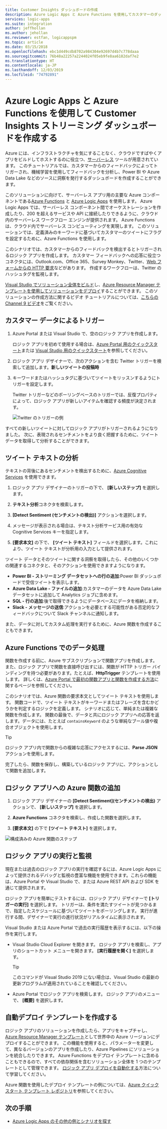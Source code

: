 ```yaml
---
title: Customer Insights ダッシュボードの作成
description: Azure Logic Apps と Azure Functions を使用してカスタマーのダッシュボードを構築することで、カスタマーのフィードバックやソーシャル メディアのデータなどを管理します
services: logic-apps
ms.suite: integration
author: jeffhollan
ms.author: jehollan
ms.reviewer: estfan, logicappspm
ms.topic: article
ms.date: 03/15/2018
ms.openlocfilehash: ebc1d449cdb8702a984304e92697d4b7c778daaa
ms.sourcegitcommit: 76b48a22257a2244024f05eb9fe8aa6182daf7e2
ms.translationtype: HT
ms.contentlocale: ja-JP
ms.lasthandoff: 12/03/2019
ms.locfileid: "74792891"
---
```

# <a name="create-a-streaming-customer-insights-dashboard-with-azure-logic-apps-and-azure-functions"></a>Azure Logic Apps と Azure Functions を使用して Customer Insights ストリーミング ダッシュボードを作成する

Azure には、インフラストラクチャを気にすることなく、クラウドですばやくアプリをビルドしてホストするのに役立つ、[サーバーレス](https://azure.microsoft.com/solutions/serverless/) ツールが用意されています。 このチュートリアルでは、カスタマーからのフィードバックによってトリガーされ、機械学習を使用してフィードバックを分析し、Power BI や Azure Data Lake などのソースに洞察を発行するダッシュボードを作成することができます。

このソリューションに向けて、サーバーレス アプリ用の主要な Azure コンポーネントである[Azure Functions](https://azure.microsoft.com/services/functions/) と [Azure Logic Apps](https://azure.microsoft.com/services/logic-apps/) を使用します。
Azure Logic Apps では、サーバーレス コンポーネント間でオーケストレーションを作成したり、200 を超えるサービスや API に接続したりできるように、クラウド内のサーバーレス ワークフロー エンジンが提供されます。 Azure Functions は、クラウド内でサーバーレス コンピューティングを実現します。 このソリューションでは、定義済みのキーワードに基づいてカスタマーのツイートにフラグを設定するために、Azure Functions を使用します。

このシナリオでは、カスタマーからのフィードバックを検出するとトリガーされるロジック アプリを作成します。 カスタマー フィードバックへの応答に役立つコネクタには、Outlook.com、Office 365、Survey Monkey、Twitter、[Web フォームからの HTTP 要求](https://blogs.msdn.microsoft.com/logicapps/2017/01/30/calling-a-logic-app-from-an-html-form/)などがあります。 作成するワークフローは、Twitter のハッシュタグを監視します。

[Visual Studio でソリューション全体をビルド](../logic-apps/quickstart-create-logic-apps-with-visual-studio.md)し、[Azure Resource Manager テンプレートを使用してソリューションをデプロイ](../logic-apps/logic-apps-deploy-azure-resource-manager-templates.md)することができます。 このソリューションの作成方法に関するビデオ チュートリアルについては、[こちらの Channel 9 ビデオ](https://aka.ms/logicappsdemo)をご覧ください。 

## <a name="trigger-on-customer-data"></a>カスタマー データによるトリガー

1. Azure Portal または Visual Studio で、空のロジック アプリを作成します。 

   ロジック アプリを初めて使用する場合は、[Azure Portal 用のクイックスタート](../logic-apps/quickstart-create-first-logic-app-workflow.md)または [Visual Studio 用のクイックスタート](../logic-apps/quickstart-create-logic-apps-with-visual-studio.md)を参照してください。

2. ロジック アプリ デザイナーで、次のアクションを含む Twitter トリガーを検索して追加します。**新しいツイートの投稿時**

3. キーワードまたはハッシュタグに基づいてツイートをリッスンするようにトリガーを設定します。

   Twitter トリガーなどのポーリングベースのトリガーでは、反復プロパティによって、ロジック アプリが新しいアイテムを確認する頻度が決定されます。

   ![Twitter のトリガーの例][1]

すべての新しいツイートに対してロジック アプリがトリガーされるようになりました。 次に、表現されるセンチメントをより良く把握するために、ツイート データを取得して分析することができます。 

## <a name="analyze-tweet-text"></a>ツイート テキストの分析

テキストの背後にあるセンチメントを検出するために、[Azure Cognitive Services](https://azure.microsoft.com/services/cognitive-services/) を使用できます。

1. ロジック アプリ デザイナーのトリガーの下で、 **[新しいステップ]** を選択します。

2. **テキスト分析**コネクタを検索します。

3. **[Detect Sentiment (センチメントの検出)]** アクションを選択します。

4. メッセージが表示される場合は、テキスト分析サービス用の有効な Cognitive Services キーを指定します。

5. **[要求本文]** の下で、 **[ツイート テキスト]** フィールドを選択します。これにより、ツイート テキストが分析用の入力として提供されます。

ツイート データとそのツイートに関する洞察を取得したら、その他のいくつかの関連するコネクタと、そのアクションを使用できますようになります。

* **Power BI - ストリーミング データセットへの行の追加**:Power BI ダッシュボードで受信ツイートを表示します。
* **Azure Data Lake - ファイルの追加**:カスタマーのデータを Azure Data Lake データセットに追加して Analytics ジョブに含めます。
* **SQL - 行の追加**:後で取得できるようにデータベースにデータを格納します。
* **Slack - メッセージの送信**:アクションを必要とする可能性がある否定的なフィードバックについて Slack チャンネルに通知します。

また、データに対してカスタム処理を実行するために、Azure 関数を作成することもできます。 

## <a name="process-data-with-azure-functions"></a>Azure Functions でのデータ処理

関数を作成する前に、Azure サブスクリプションで関数アプリを作成します。 また、ロジック アプリで関数を直接呼び出すには、関数が HTTP トリガー バインディングを持つ必要があります。たとえば、**HttpTrigger** テンプレートを使用します。 詳しくは、[Azure Portal で最初の関数アプリと関数を作成する方法](../azure-functions/functions-create-first-azure-function-azure-portal.md)に関するページを参照してください。

このシナリオでは、Azure 関数の要求本文としてツイート テキストを使用します。 関数コードで、ツイート テキストがキーワードまたはフレーズを含むかどうかを判定するロジックを定義します。 シナリオに応じて、単純または複雑な関数を作成します。
関数の最後で、データと共にロジック アプリへの応答を返します。データには、たとえば `containsKeyword` のような単純なブール値や複合オブジェクトを使用します。

> [!TIP]
> ロジック アプリ内で関数からの複雑な応答にアクセスするには、**Parse JSON** アクションを使用します。

完了したら、関数を保存し、構築しているロジック アプリに、アクションとして関数を追加します。

## <a name="add-azure-function-to-logic-app"></a>ロジック アプリへの Azure 関数の追加

1. ロジック アプリ デザイナーの **[Detect Sentiment]\(センチメントの検出\)** アクションで、 **[新しいステップ]** を選択します。

2. **Azure Functions** コネクタを検索し、作成した関数を選択します。

3. **[要求本文]** の下で **[ツイート テキスト]** を選択します。

![構成済みの Azure 関数のステップ][2]

## <a name="run-and-monitor-your-logic-app"></a>ロジック アプリの実行と監視

現在または過去のロジック アプリの実行を確認するには、Azure Logic Apps によって提供されるデバッグと監視の豊富な機能を使用できます。これらの機能は、Azure Portal や Visual Studio で、または Azure REST API および SDK を通じて提供されます。

ロジック アプリを簡単にテストするには、ロジック アプリ デザイナーで **[トリガーの実行]** を選択します。 トリガーは、条件を満たすツイートが見つかるまで、指定したスケジュールに基づいてツイートをポーリングします。 実行が進行する間、デザイナーで実行の進行状況がリアルタイムに表示されます。

Visual Studio または Azure Portal で過去の実行履歴を表示するには、以下の操作を実行します。 

* Visual Studio Cloud Explorer を開きます。 ロジック アプリを検索し、アプリのショートカット メニューを開きます。 **[実行履歴を開く]** を選択します。

  > [!TIP]
  > このコマンドが Visual Studio 2019 にない場合は、Visual Studio の最新の更新プログラムが適用されていることを確認してください。

* Azure Portal でロジック アプリを検索します。 ロジック アプリのメニューで、 **[概要]** を選択します。 

## <a name="create-automated-deployment-templates"></a>自動デプロイ テンプレートを作成する

ロジック アプリのソリューションを作成したら、アプリをキャプチャし、[Azure Resource Manager テンプレート](../azure-resource-manager/template-deployment-overview.md)として世界中の Azure リージョンにデプロイすることができます。 この機能を使用すると、パラメーターを変更して、異なるバージョンのアプリを作成したり、Azure Pipelines にソリューションを統合したりできます。 Azure Functions をデプロイ テンプレートに含めることもできるので、すべての依存関係を含むソリューション全体を 1 つのテンプレートとして管理できます。 [ロジック アプリ デプロイを自動化する](logic-apps-azure-resource-manager-templates-overview.md)方法について学習してください。

Azure 関数を使用したデプロイ テンプレートの例については、[Azure クイックスタート テンプレート レポジトリ](https://github.com/Azure/azure-quickstart-templates/tree/master/101-function-app-create-dynamic)を参照してください。

## <a name="next-steps"></a>次の手順

* [Azure Logic Apps のその他の例とシナリオを探す](logic-apps-examples-and-scenarios.md)

<!-- Image References -->
[1]: ./media/logic-apps-scenario-social-serverless/twitter.png
[2]: ./media/logic-apps-scenario-social-serverless/function.png
